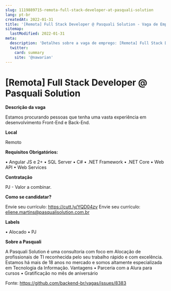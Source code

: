 ```yaml
---
slug: 1119889715-remota-full-stack-developer-at-pasquali-solution
lang: pt-br
createdAt: 2022-01-31
title: '[Remota] Full Stack Developer @ Pasquali Solution - Vaga de Emprego'
sitemap:
  lastModified: 2022-01-31
meta:
  description: 'Detalhes sobre a vaga de emprego: [Remota] Full Stack Developer @ Pasquali Solution'
  twitter:
    card: summary
    site: '@nawarian'
---
```


# [Remota] Full Stack Developer @ Pasquali Solution

**Descrição da vaga**

Estamos procurando pessoas que tenha uma vasta experiência em desenvolvimento Front-End e Back-End.

**Local**

Remoto

**Requisitos Obrigatórios:**

•	Angular JS e 2+
•	SQL Server
•	C#
•	.NET Framework
•	.NET Core
•	Web API
•	Web Services 

**Contratação**

PJ - Valor a combinar.

**Como se candidatar?**

Envie seu currículo: https://cutt.ly/YQD04zv
Envie seu currículo: eliene.martins@pasqualisolution.com.br

**Labels**

•	Alocado
•	PJ

**Sobre a Pasquali**

A Pasquali Solution é uma consultoria com foco em Alocação de profissionais de TI reconhecida pelo seu trabalho rápido e com excelência.
Estamos há mais de 18 anos no mercado e somos altamente especializada em Tecnologia da Informação.
Vantagens
•	Parceria com a Alura para cursos
•	Gratificação no mês de aniversário




Fonte: https://github.com/backend-br/vagas/issues/8383